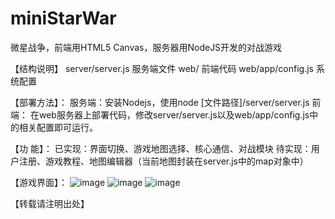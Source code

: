 # miniStarWar
微星战争，前端用HTML5 Canvas，服务器用NodeJS开发的对战游戏

【结构说明】
  server/server.js  服务端文件
  web/              前端代码
  web/app/config.js 系统配置
  
  
【部署方法】：
  服务端：安装Nodejs，使用node [文件路径]/server/server.js
  前端：  在web服务器上部署代码，修改server/server.js以及web/app/config.js中的相关配置即可运行。
  
  
【功    能】：
  已实现：界面切换、游戏地图选择、核心通信、对战模块
  待实现：用户注册、游戏教程、地图编辑器（当前地图封装在server.js中的map对象中）
  
【游戏界面】：
![image](https://github.com/Vicfeel/miniStarWar/blob/master/screenshot/main.png)
![image](https://github.com/Vicfeel/miniStarWar/blob/master/screenshot/prepare.png)
![image](https://github.com/Vicfeel/miniStarWar/blob/master/screenshot/gaming.png)

【转载请注明出处】
